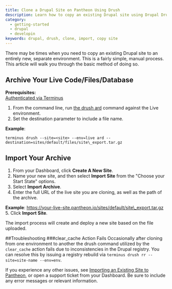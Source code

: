 ```yaml
---
title: Clone a Drupal Site on Pantheon Using Drush
description: Learn how to copy an existing Drupal site using Drupal Drush on Pantheon.
category:
  - getting-started
  - drupal
  - developin
keywords: drupal, drush, clone, import, copy site
---
```

There may be times when you need to copy an existing Drupal site to an entirely new, separate environment. This is a fairly simple, manual process. This article will walk you through the basic method of doing so.

## Archive Your Live Code/Files/Database
**Prerequisites:**  
 [Authenticated via Terminus](/docs/articles/local/cli)

 1. From the command line, run [the drush ard](http://www.drushcommands.com/drush-6x/archive/archive-dump) command against the Live environment.
 2. Set the destination parameter to include a file name.  

**Example**:
```
terminus drush --site=<site> --env=live ard --destination=sites/default/files/site\_export.tar.gz
```

##  Import Your Archive

1. From your Dashboard, click **Create A New Site**.
2. Name your new site, and then select **Import Site** from the "Choose your Start State" options.
3. Select **Import Archive**.
4. Enter the full URL of the live site you are cloning, as well as the path of the archive.

  **Example**: https://your-live-site.pantheon.io/sites/default/site\_export.tar.gz
5. Click **Import Site**.

The import process will create and deploy a new site based on the file uploaded.

##Troubleshooting
###clear_cache Action Fails
Occasionally after cloning from one environment to another the drush command utilized by the `clear_cache` action fails due to inconsistencies in the Drupal registry. You can resolve this by issuing a registry rebuild via `terminus drush rr --site=site-name --env=env`.

If you experience any other issues, see [Importing an Existing Site to Pantheon](/docs/articles/sites/create/importing-an-existing-site), or open a support ticket from your Dashboard. Be sure to include any error messages or relevant information.
